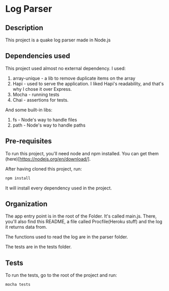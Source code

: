 # Log Parser

## Description

This project is a quake log parser made in Node.js

## Dependencies used

This project used almost no external dependency.
I used:

1. array-unique - a lib to remove duplicate items on the array
2. Hapi - used to serve the application. I liked Hapi's readability, and that's why I chose it over Express.
3. Mocha - running tests
4. Chai - assertions for tests.

And some built-in libs:

1. fs - Node's way to handle files
2. path - Node's way to handle paths

## Pre-requisites

To run this project, you'll need node and npm installed. You can get them (here)[https://nodejs.org/en/download/].

After having cloned this project, run:
```sh
npm install
```

It will install every dependency used in the project.

## Organization

The app entry point is in the root of the Folder. It's called main.js. There, you'll also find this README, a file called Procfile(Heroku stuff) and the log it returns data from.

The functions used to read the log are in the parser folder.

The tests are in the tests folder.

## Tests

To run the tests, go to the root of the project and run:
```sh
mocha tests
```
